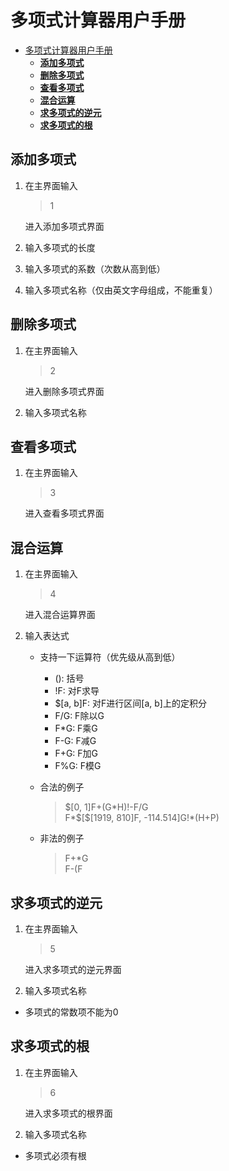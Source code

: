 # 多项式计算器用户手册

<!-- TOC -->

- [多项式计算器用户手册](#%E5%A4%9A%E9%A1%B9%E5%BC%8F%E8%AE%A1%E7%AE%97%E5%99%A8%E7%94%A8%E6%88%B7%E6%89%8B%E5%86%8C)
    - [**添加多项式**](#%E6%B7%BB%E5%8A%A0%E5%A4%9A%E9%A1%B9%E5%BC%8F)
    - [**删除多项式**](#%E5%88%A0%E9%99%A4%E5%A4%9A%E9%A1%B9%E5%BC%8F)
    - [**查看多项式**](#%E6%9F%A5%E7%9C%8B%E5%A4%9A%E9%A1%B9%E5%BC%8F)
    - [**混合运算**](#%E6%B7%B7%E5%90%88%E8%BF%90%E7%AE%97)
    - [**求多项式的逆元**](#%E6%B1%82%E5%A4%9A%E9%A1%B9%E5%BC%8F%E7%9A%84%E9%80%86%E5%85%83)
    - [**求多项式的根**](#%E6%B1%82%E5%A4%9A%E9%A1%B9%E5%BC%8F%E7%9A%84%E6%A0%B9)

<!-- /TOC -->

## **添加多项式**
1. 在主界面输入
    > 1

    进入添加多项式界面
2. 输入多项式的长度
3. 输入多项式的系数（次数从高到低）
4. 输入多项式名称（仅由英文字母组成，不能重复）

## **删除多项式**
1. 在主界面输入
    > 2

    进入删除多项式界面
2. 输入多项式名称

## **查看多项式**
1. 在主界面输入
    > 3

    进入查看多项式界面


## **混合运算**
1. 在主界面输入
    > 4

    进入混合运算界面
2. 输入表达式
    * 支持一下运算符（优先级从高到低）
        * (): 括号  
        * !F: 对F求导  
        * $[a, b]F: 对F进行区间[a, b]上的定积分  
        * F/G: F除以G
        * F*G: F乘G
        * F-G: F减G
        * F+G: F加G
        * F%G: F模G
    * 合法的例子
        > \$[0, 1]F+(G\*H)!-F/G  
        > F\*\$[\$[1919, 810]F, -114.514]G!\*(H+P)

    * 非法的例子
        > F+\*G  
        > F-(F
    
## **求多项式的逆元**
1. 在主界面输入
    > 5

    进入求多项式的逆元界面
2. 输入多项式名称
* 多项式的常数项不能为0

## **求多项式的根**
1. 在主界面输入
    > 6

    进入求多项式的根界面
2. 输入多项式名称
* 多项式必须有根
